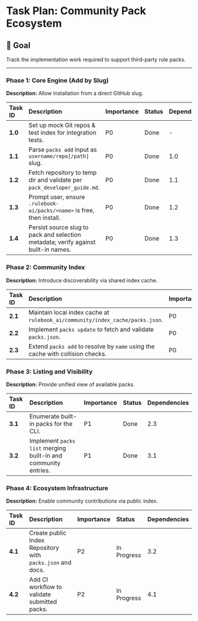 # Task Plan: Community Pack Ecosystem

## 🌟 Goal

Track the implementation work required to support third-party rule packs.

---

### Phase 1: Core Engine (Add by Slug)

**Description:** Allow installation from a direct GitHub slug.

| Task ID | Description | Importance | Status | Dependencies |
|:-------|:------------|:----------|:------|:-------------|
| **1.0** | Set up mock Git repos & test index for integration tests. | P0 | Done | - |
| **1.1** | Parse `packs add` input as `username/repo[/path]` slug. | P0 | Done | 1.0 |
| **1.2** | Fetch repository to temp dir and validate per `pack_developer_guide.md`. | P0 | Done | 1.1 |
| **1.3** | Prompt user, ensure `.rulebook-ai/packs/<name>` is free, then install. | P0 | Done | 1.2 |
| **1.4** | Persist source slug to pack and selection metadata; verify against built-in names. | P0 | Done | 1.3 |

### Phase 2: Community Index

**Description:** Introduce discoverability via shared index cache.

| Task ID | Description | Importance | Status | Dependencies |
|:-------|:------------|:----------|:------|:-------------|
| **2.1** | Maintain local index cache at `rulebook_ai/community/index_cache/packs.json`. | P0 | Done | 1.4 |
| **2.2** | Implement `packs update` to fetch and validate `packs.json`. | P0 | Done | 2.1 |
| **2.3** | Extend `packs add` to resolve by `name` using the cache with collision checks. | P0 | Done | 2.2 |

### Phase 3: Listing and Visibility

**Description:** Provide unified view of available packs.

| Task ID | Description | Importance | Status | Dependencies |
|:-------|:------------|:----------|:------|:-------------|
| **3.1** | Enumerate built-in packs for the CLI. | P1 | Done | 2.3 |
| **3.2** | Implement `packs list` merging built-in and community entries. | P1 | Done | 3.1 |

### Phase 4: Ecosystem Infrastructure

**Description:** Enable community contributions via public index.

| Task ID | Description | Importance | Status | Dependencies |
|:-------|:------------|:----------|:------|:-------------|
| **4.1** | Create public Index Repository with `packs.json` and docs. | P2 | In Progress | 3.2 |
| **4.2** | Add CI workflow to validate submitted packs. | P2 | In Progress | 4.1 |
